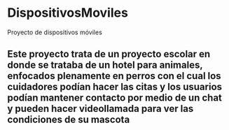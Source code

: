 # DispositivosMoviles
Proyecto de dispositivos móviles

## Este proyecto trata de un proyecto escolar en donde se trataba de un hotel para animales, enfocados plenamente en perros con el cual los cuidadores podían hacer las citas y los usuarios podían mantener contacto por medio de un chat y pueden hacer videollamada para ver las condiciones de su mascota

